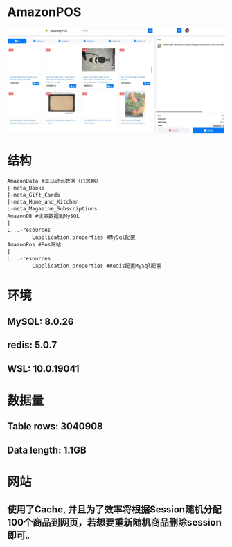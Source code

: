 # AmazonPOS
![](./image/1.JPG)
# 结构
    AmazonData #亚马逊元数据（已忽略）
    |-meta_Books
    |-meta_Gift_Cards
    |-meta_Home_and_Kitchen
    L-meta_Magazine_Subscriptions
    AmazonDB #读取数据到MySQL
    |
    L...-resources
            Lapplication.properties #MySql配置
    AmazonPos #Pos网站
    |
    L...-resources
            Lapplication.properties #Redis配置MySql配置
# 环境
## MySQL: 8.0.26
## redis: 5.0.7
## WSL: 10.0.19041
# 数据量
## Table rows: 3040908
## Data length: 1.1GB
# 网站
## 使用了Cache, 并且为了效率将根据Session随机分配100个商品到网页，若想要重新随机商品删除session即可。

